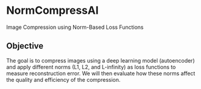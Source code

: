 # NormCompressAI
Image Compression using Norm-Based Loss Functions

## Objective
The goal is to compress images using a deep learning model (autoencoder) and apply different norms (L1, L2, and L-infinity) as loss functions to measure reconstruction error. We will then evaluate how these norms affect the quality and efficiency of the compression.
